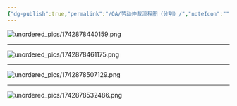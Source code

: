 ```yaml
---
{"dg-publish":true,"permalink":"/QA/劳动仲裁流程图（分割）/","noteIcon":"","created":"2025-03-28T14:34:04.408+08:00"}
---
```



![unordered_pics/1742878440159.png](/img/user/unordered_pics/1742878440159.png)

---
![unordered_pics/1742878461175.png](/img/user/unordered_pics/1742878461175.png)

---

![unordered_pics/1742878507129.png](/img/user/unordered_pics/1742878507129.png)

---

![unordered_pics/1742878532486.png](/img/user/unordered_pics/1742878532486.png)

